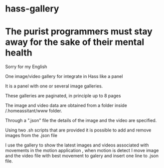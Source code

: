 # hass-gallery

# <SPAGUETTI CODE INSIDE> The purist programmers must stay away for the sake of their mental health

Sorry for my English

One image/video gallery for integrate in Hass like a panel

It is a panel with one or several image galleries.

These galleries are paginated, in principle up to 8 pages

The image and video data are obtained from a folder inside /.homeassitant/www folder.

Through a ".json" file the details of the image and the video are specified.

Using two .sh scripts that are provided it is possible to add and remove images from the .json file

I use the gallery to show the latest images and videos associated with movements in the motion application , when motion is detect I move image and the video file with best movement to galery and insert one line to .json file.
